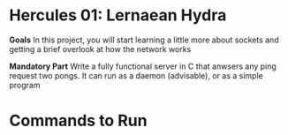 # Hercules 01: Lernaean Hydra

**Goals**
In this project, you will start learning a little more about sockets and getting a brief overlook at how the network works

**Mandatory Part**
Write a fully functional server in C that anwsers any ping request two pongs.
It can run as  a daemon (advisable), or as a simple program

# Commands to Run

